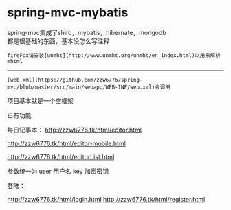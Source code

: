 # spring-mvc-mybatis

spring-mvc集成了shiro，mybatis，hibernate，mongodb  
都是很基础的东西，基本没怎么写注释

    fireFox请安装[unmht](http://www.unmht.org/unmht/en_index.html)以用来解析mhtml

------

    [web.xml](https://github.com/zzw6776/spring-mvc/blob/master/src/main/webapp/WEB-INF/web.xml)会调用


项目基本就是一个空框架



已有功能

每日记事本：
http://zzw6776.tk/html/editor.html

http://zzw6776.tk/html/editor-mobile.html

http://zzw6776.tk/html/editorList.html


参数统一为
user   用户名
key    加密密钥


登陆：

http://zzw6776.tk/html/login.html
http://zzw6776.tk/html/register.html
